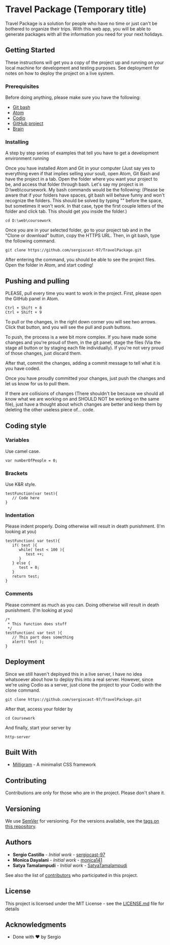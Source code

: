 # Travel Package (Temporary title)

Travel Package is a solution for people who have no time or just can't be bothered to organize their trips.
With this web app, you will be able to generate packages with all the information you need for your next holidays.

## Getting Started

These instructions will get you a copy of the project up and running on your local machine for development and testing purposes. See deployment for notes on how to deploy the project on a live system.

### Prerequisites

Before doing anything, please make sure you have the following:
* [Git bash](https://git-scm.com/)
* [Atom](https://atom.io/)
* [Codio](https://codio.com/p/login)
* [GitHub project](https://github.com/sergiocast-97/TravelPackage)
* [Brain](https://en.wikipedia.org/wiki/Human_brain)

### Installing

A step by step series of examples that tell you have to get a development environment running

Once you have installed Atom and Git in your computer (Just say yes to everything even if that implies selling your soul), open Atom, Git Bash and have the project in a tab.
Open the folder where you want your project to be, and access that folder through bash.
Let's say my project is in D:\web\coursework. My bash commands would be the following:
(Please be aware that if your folders have spaces, git bash will behave funny and won't recognize the folders. This should be solved by typing "\" before the space, but sometimes it won't work. In that case, type the first couple letters of the folder and click tab. This should get you inside the folder.)
```
cd D:\web\coursework
```
Once you are in your selected folder, go to your project tab and in the "Clone or download" button, copy the HTTPS URL.
Then, in git bash, type the following command.
```
git clone https://github.com/sergiocast-97/TravelPackage.git
```
After entering the command, you should be able to see the project files.
Open the folder in Atom, and start coding!

## Pushing and pulling

PLEASE, pull every time you want to work in the project.
First, please open the GitHub panel in Atom.
```
Ctrl + Shift + 8
Ctrl + Shift + 9
```
To pull or the changes, in the right down corner you will see two arrows.
Click that button, and you will see the pull and push buttons.

To push, the process is a wee bit more complex.
If you have made some changes and you're proud of them, in the git panel, stage the files (Via the stage all button or by staging each file individually).
If you're not very proud of those changes, just discard them.

After that, commit the changes, adding a commit message to tell what it is you have coded.

Once you have proudly committed your changes, just push the changes and let us know for us to pull them.

If there are collisions of changes (There shouldn't be because we should all know what we are working on and SHOULD NOT be working on the same file), just have a thought about which changes are better and keep them by deleting the other useless piece of... code.

## Coding style

### Variables
Use camel case.
```
var numberOfPeople = 0;
```

### Brackets
Use K&R style.
```
testFunction(var test){
   // Code here
}
```

### Indentation
Please indent properly. Doing otherwise will result in death punishment. (I'm looking at you)
```
testFunction( var test){
   if( test ){
      while( test < 100 ){
         test ++;
      }
   } else {
      test = 0;
   }
   return test;
}
```

### Comments
Please comment as much as you can. Doing otherwise will result in death punishment. (I'm looking at you)
```
/*
 * This function does stuff
 */
testFunction( var test ){
   // This part does something
   alert( test );
}
```


## Deployment

Since we still haven't deployed this in a live server, I have no idea whatsoever about how to deploy this into a real server.
However, since we're using Codio as a server, just clone the project to your Codio with the clone command.
```
git clone https://github.com/sergiocast-97/TravelPackage.git
```
After that, access your folder by
```
cd Coursework
```
And finally, start your server by
```
http-server
```
## Built With

* [Milligram](https://milligram.io/) - A minimalist CSS framework

## Contributing

Contributions are only for those who are in the project. Please don't share it.

## Versioning

We use [SemVer](http://semver.org/) for versioning. For the versions available, see the [tags on this repository](https://github.com/your/project/tags).

## Authors

* **Sergio Castillo** - *Initial work* - [sergiocast-97](https://github.com/sergiocast-97)
* **Monica Dayalani** - *Initial work* - [monica141](https://github.com/monica141)
* **Satya Tamalampudi** - *Initial work* - [SatyaTamalampudi](https://github.com/SatyaTamalampudi)

See also the list of [contributors](https://github.com/sergiocast-97/TravelPackage/graphs/contributors) who participated in this project.

## License

This project is licensed under the MIT License - see the [LICENSE.md](LICENSE.md) file for details

## Acknowledgments

* Done with ❤ by Sergio

